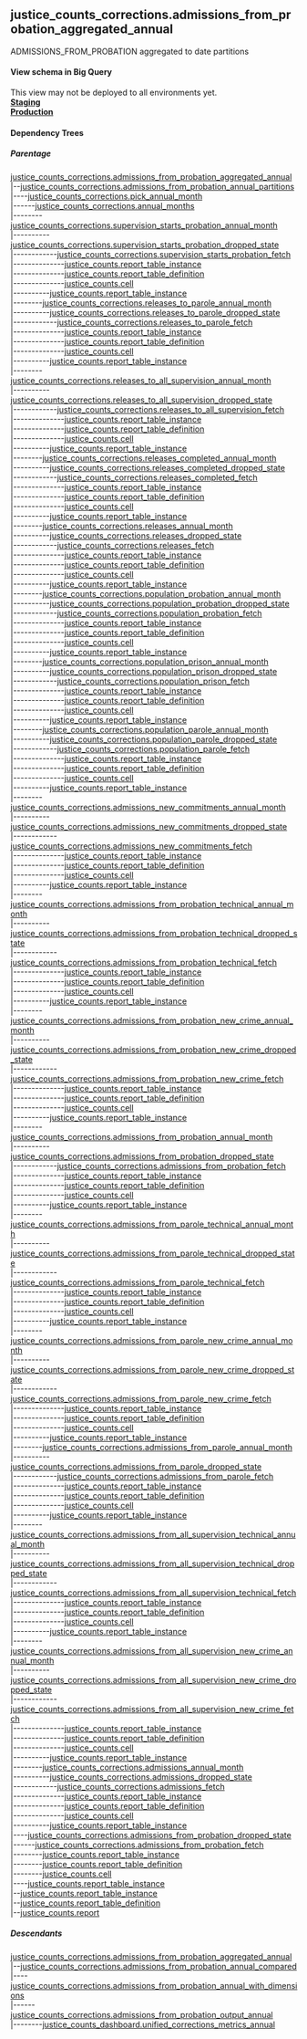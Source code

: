 ## justice_counts_corrections.admissions_from_probation_aggregated_annual
ADMISSIONS_FROM_PROBATION aggregated to date partitions

#### View schema in Big Query
This view may not be deployed to all environments yet.<br/>
[**Staging**](https://console.cloud.google.com/bigquery?pli=1&p=recidiviz-staging&page=table&project=recidiviz-staging&d=justice_counts_corrections&t=admissions_from_probation_aggregated_annual)
<br/>
[**Production**](https://console.cloud.google.com/bigquery?pli=1&p=recidiviz-123&page=table&project=recidiviz-123&d=justice_counts_corrections&t=admissions_from_probation_aggregated_annual)
<br/>

#### Dependency Trees

##### Parentage
[justice_counts_corrections.admissions_from_probation_aggregated_annual](../justice_counts_corrections/admissions_from_probation_aggregated_annual.md) <br/>
|--[justice_counts_corrections.admissions_from_probation_annual_partitions](../justice_counts_corrections/admissions_from_probation_annual_partitions.md) <br/>
|----[justice_counts_corrections.pick_annual_month](../justice_counts_corrections/pick_annual_month.md) <br/>
|------[justice_counts_corrections.annual_months](../justice_counts_corrections/annual_months.md) <br/>
|--------[justice_counts_corrections.supervision_starts_probation_annual_month](../justice_counts_corrections/supervision_starts_probation_annual_month.md) <br/>
|----------[justice_counts_corrections.supervision_starts_probation_dropped_state](../justice_counts_corrections/supervision_starts_probation_dropped_state.md) <br/>
|------------[justice_counts_corrections.supervision_starts_probation_fetch](../justice_counts_corrections/supervision_starts_probation_fetch.md) <br/>
|--------------[justice_counts.report_table_instance](../justice_counts/report_table_instance.md) <br/>
|--------------[justice_counts.report_table_definition](../justice_counts/report_table_definition.md) <br/>
|--------------[justice_counts.cell](../justice_counts/cell.md) <br/>
|----------[justice_counts.report_table_instance](../justice_counts/report_table_instance.md) <br/>
|--------[justice_counts_corrections.releases_to_parole_annual_month](../justice_counts_corrections/releases_to_parole_annual_month.md) <br/>
|----------[justice_counts_corrections.releases_to_parole_dropped_state](../justice_counts_corrections/releases_to_parole_dropped_state.md) <br/>
|------------[justice_counts_corrections.releases_to_parole_fetch](../justice_counts_corrections/releases_to_parole_fetch.md) <br/>
|--------------[justice_counts.report_table_instance](../justice_counts/report_table_instance.md) <br/>
|--------------[justice_counts.report_table_definition](../justice_counts/report_table_definition.md) <br/>
|--------------[justice_counts.cell](../justice_counts/cell.md) <br/>
|----------[justice_counts.report_table_instance](../justice_counts/report_table_instance.md) <br/>
|--------[justice_counts_corrections.releases_to_all_supervision_annual_month](../justice_counts_corrections/releases_to_all_supervision_annual_month.md) <br/>
|----------[justice_counts_corrections.releases_to_all_supervision_dropped_state](../justice_counts_corrections/releases_to_all_supervision_dropped_state.md) <br/>
|------------[justice_counts_corrections.releases_to_all_supervision_fetch](../justice_counts_corrections/releases_to_all_supervision_fetch.md) <br/>
|--------------[justice_counts.report_table_instance](../justice_counts/report_table_instance.md) <br/>
|--------------[justice_counts.report_table_definition](../justice_counts/report_table_definition.md) <br/>
|--------------[justice_counts.cell](../justice_counts/cell.md) <br/>
|----------[justice_counts.report_table_instance](../justice_counts/report_table_instance.md) <br/>
|--------[justice_counts_corrections.releases_completed_annual_month](../justice_counts_corrections/releases_completed_annual_month.md) <br/>
|----------[justice_counts_corrections.releases_completed_dropped_state](../justice_counts_corrections/releases_completed_dropped_state.md) <br/>
|------------[justice_counts_corrections.releases_completed_fetch](../justice_counts_corrections/releases_completed_fetch.md) <br/>
|--------------[justice_counts.report_table_instance](../justice_counts/report_table_instance.md) <br/>
|--------------[justice_counts.report_table_definition](../justice_counts/report_table_definition.md) <br/>
|--------------[justice_counts.cell](../justice_counts/cell.md) <br/>
|----------[justice_counts.report_table_instance](../justice_counts/report_table_instance.md) <br/>
|--------[justice_counts_corrections.releases_annual_month](../justice_counts_corrections/releases_annual_month.md) <br/>
|----------[justice_counts_corrections.releases_dropped_state](../justice_counts_corrections/releases_dropped_state.md) <br/>
|------------[justice_counts_corrections.releases_fetch](../justice_counts_corrections/releases_fetch.md) <br/>
|--------------[justice_counts.report_table_instance](../justice_counts/report_table_instance.md) <br/>
|--------------[justice_counts.report_table_definition](../justice_counts/report_table_definition.md) <br/>
|--------------[justice_counts.cell](../justice_counts/cell.md) <br/>
|----------[justice_counts.report_table_instance](../justice_counts/report_table_instance.md) <br/>
|--------[justice_counts_corrections.population_probation_annual_month](../justice_counts_corrections/population_probation_annual_month.md) <br/>
|----------[justice_counts_corrections.population_probation_dropped_state](../justice_counts_corrections/population_probation_dropped_state.md) <br/>
|------------[justice_counts_corrections.population_probation_fetch](../justice_counts_corrections/population_probation_fetch.md) <br/>
|--------------[justice_counts.report_table_instance](../justice_counts/report_table_instance.md) <br/>
|--------------[justice_counts.report_table_definition](../justice_counts/report_table_definition.md) <br/>
|--------------[justice_counts.cell](../justice_counts/cell.md) <br/>
|----------[justice_counts.report_table_instance](../justice_counts/report_table_instance.md) <br/>
|--------[justice_counts_corrections.population_prison_annual_month](../justice_counts_corrections/population_prison_annual_month.md) <br/>
|----------[justice_counts_corrections.population_prison_dropped_state](../justice_counts_corrections/population_prison_dropped_state.md) <br/>
|------------[justice_counts_corrections.population_prison_fetch](../justice_counts_corrections/population_prison_fetch.md) <br/>
|--------------[justice_counts.report_table_instance](../justice_counts/report_table_instance.md) <br/>
|--------------[justice_counts.report_table_definition](../justice_counts/report_table_definition.md) <br/>
|--------------[justice_counts.cell](../justice_counts/cell.md) <br/>
|----------[justice_counts.report_table_instance](../justice_counts/report_table_instance.md) <br/>
|--------[justice_counts_corrections.population_parole_annual_month](../justice_counts_corrections/population_parole_annual_month.md) <br/>
|----------[justice_counts_corrections.population_parole_dropped_state](../justice_counts_corrections/population_parole_dropped_state.md) <br/>
|------------[justice_counts_corrections.population_parole_fetch](../justice_counts_corrections/population_parole_fetch.md) <br/>
|--------------[justice_counts.report_table_instance](../justice_counts/report_table_instance.md) <br/>
|--------------[justice_counts.report_table_definition](../justice_counts/report_table_definition.md) <br/>
|--------------[justice_counts.cell](../justice_counts/cell.md) <br/>
|----------[justice_counts.report_table_instance](../justice_counts/report_table_instance.md) <br/>
|--------[justice_counts_corrections.admissions_new_commitments_annual_month](../justice_counts_corrections/admissions_new_commitments_annual_month.md) <br/>
|----------[justice_counts_corrections.admissions_new_commitments_dropped_state](../justice_counts_corrections/admissions_new_commitments_dropped_state.md) <br/>
|------------[justice_counts_corrections.admissions_new_commitments_fetch](../justice_counts_corrections/admissions_new_commitments_fetch.md) <br/>
|--------------[justice_counts.report_table_instance](../justice_counts/report_table_instance.md) <br/>
|--------------[justice_counts.report_table_definition](../justice_counts/report_table_definition.md) <br/>
|--------------[justice_counts.cell](../justice_counts/cell.md) <br/>
|----------[justice_counts.report_table_instance](../justice_counts/report_table_instance.md) <br/>
|--------[justice_counts_corrections.admissions_from_probation_technical_annual_month](../justice_counts_corrections/admissions_from_probation_technical_annual_month.md) <br/>
|----------[justice_counts_corrections.admissions_from_probation_technical_dropped_state](../justice_counts_corrections/admissions_from_probation_technical_dropped_state.md) <br/>
|------------[justice_counts_corrections.admissions_from_probation_technical_fetch](../justice_counts_corrections/admissions_from_probation_technical_fetch.md) <br/>
|--------------[justice_counts.report_table_instance](../justice_counts/report_table_instance.md) <br/>
|--------------[justice_counts.report_table_definition](../justice_counts/report_table_definition.md) <br/>
|--------------[justice_counts.cell](../justice_counts/cell.md) <br/>
|----------[justice_counts.report_table_instance](../justice_counts/report_table_instance.md) <br/>
|--------[justice_counts_corrections.admissions_from_probation_new_crime_annual_month](../justice_counts_corrections/admissions_from_probation_new_crime_annual_month.md) <br/>
|----------[justice_counts_corrections.admissions_from_probation_new_crime_dropped_state](../justice_counts_corrections/admissions_from_probation_new_crime_dropped_state.md) <br/>
|------------[justice_counts_corrections.admissions_from_probation_new_crime_fetch](../justice_counts_corrections/admissions_from_probation_new_crime_fetch.md) <br/>
|--------------[justice_counts.report_table_instance](../justice_counts/report_table_instance.md) <br/>
|--------------[justice_counts.report_table_definition](../justice_counts/report_table_definition.md) <br/>
|--------------[justice_counts.cell](../justice_counts/cell.md) <br/>
|----------[justice_counts.report_table_instance](../justice_counts/report_table_instance.md) <br/>
|--------[justice_counts_corrections.admissions_from_probation_annual_month](../justice_counts_corrections/admissions_from_probation_annual_month.md) <br/>
|----------[justice_counts_corrections.admissions_from_probation_dropped_state](../justice_counts_corrections/admissions_from_probation_dropped_state.md) <br/>
|------------[justice_counts_corrections.admissions_from_probation_fetch](../justice_counts_corrections/admissions_from_probation_fetch.md) <br/>
|--------------[justice_counts.report_table_instance](../justice_counts/report_table_instance.md) <br/>
|--------------[justice_counts.report_table_definition](../justice_counts/report_table_definition.md) <br/>
|--------------[justice_counts.cell](../justice_counts/cell.md) <br/>
|----------[justice_counts.report_table_instance](../justice_counts/report_table_instance.md) <br/>
|--------[justice_counts_corrections.admissions_from_parole_technical_annual_month](../justice_counts_corrections/admissions_from_parole_technical_annual_month.md) <br/>
|----------[justice_counts_corrections.admissions_from_parole_technical_dropped_state](../justice_counts_corrections/admissions_from_parole_technical_dropped_state.md) <br/>
|------------[justice_counts_corrections.admissions_from_parole_technical_fetch](../justice_counts_corrections/admissions_from_parole_technical_fetch.md) <br/>
|--------------[justice_counts.report_table_instance](../justice_counts/report_table_instance.md) <br/>
|--------------[justice_counts.report_table_definition](../justice_counts/report_table_definition.md) <br/>
|--------------[justice_counts.cell](../justice_counts/cell.md) <br/>
|----------[justice_counts.report_table_instance](../justice_counts/report_table_instance.md) <br/>
|--------[justice_counts_corrections.admissions_from_parole_new_crime_annual_month](../justice_counts_corrections/admissions_from_parole_new_crime_annual_month.md) <br/>
|----------[justice_counts_corrections.admissions_from_parole_new_crime_dropped_state](../justice_counts_corrections/admissions_from_parole_new_crime_dropped_state.md) <br/>
|------------[justice_counts_corrections.admissions_from_parole_new_crime_fetch](../justice_counts_corrections/admissions_from_parole_new_crime_fetch.md) <br/>
|--------------[justice_counts.report_table_instance](../justice_counts/report_table_instance.md) <br/>
|--------------[justice_counts.report_table_definition](../justice_counts/report_table_definition.md) <br/>
|--------------[justice_counts.cell](../justice_counts/cell.md) <br/>
|----------[justice_counts.report_table_instance](../justice_counts/report_table_instance.md) <br/>
|--------[justice_counts_corrections.admissions_from_parole_annual_month](../justice_counts_corrections/admissions_from_parole_annual_month.md) <br/>
|----------[justice_counts_corrections.admissions_from_parole_dropped_state](../justice_counts_corrections/admissions_from_parole_dropped_state.md) <br/>
|------------[justice_counts_corrections.admissions_from_parole_fetch](../justice_counts_corrections/admissions_from_parole_fetch.md) <br/>
|--------------[justice_counts.report_table_instance](../justice_counts/report_table_instance.md) <br/>
|--------------[justice_counts.report_table_definition](../justice_counts/report_table_definition.md) <br/>
|--------------[justice_counts.cell](../justice_counts/cell.md) <br/>
|----------[justice_counts.report_table_instance](../justice_counts/report_table_instance.md) <br/>
|--------[justice_counts_corrections.admissions_from_all_supervision_technical_annual_month](../justice_counts_corrections/admissions_from_all_supervision_technical_annual_month.md) <br/>
|----------[justice_counts_corrections.admissions_from_all_supervision_technical_dropped_state](../justice_counts_corrections/admissions_from_all_supervision_technical_dropped_state.md) <br/>
|------------[justice_counts_corrections.admissions_from_all_supervision_technical_fetch](../justice_counts_corrections/admissions_from_all_supervision_technical_fetch.md) <br/>
|--------------[justice_counts.report_table_instance](../justice_counts/report_table_instance.md) <br/>
|--------------[justice_counts.report_table_definition](../justice_counts/report_table_definition.md) <br/>
|--------------[justice_counts.cell](../justice_counts/cell.md) <br/>
|----------[justice_counts.report_table_instance](../justice_counts/report_table_instance.md) <br/>
|--------[justice_counts_corrections.admissions_from_all_supervision_new_crime_annual_month](../justice_counts_corrections/admissions_from_all_supervision_new_crime_annual_month.md) <br/>
|----------[justice_counts_corrections.admissions_from_all_supervision_new_crime_dropped_state](../justice_counts_corrections/admissions_from_all_supervision_new_crime_dropped_state.md) <br/>
|------------[justice_counts_corrections.admissions_from_all_supervision_new_crime_fetch](../justice_counts_corrections/admissions_from_all_supervision_new_crime_fetch.md) <br/>
|--------------[justice_counts.report_table_instance](../justice_counts/report_table_instance.md) <br/>
|--------------[justice_counts.report_table_definition](../justice_counts/report_table_definition.md) <br/>
|--------------[justice_counts.cell](../justice_counts/cell.md) <br/>
|----------[justice_counts.report_table_instance](../justice_counts/report_table_instance.md) <br/>
|--------[justice_counts_corrections.admissions_annual_month](../justice_counts_corrections/admissions_annual_month.md) <br/>
|----------[justice_counts_corrections.admissions_dropped_state](../justice_counts_corrections/admissions_dropped_state.md) <br/>
|------------[justice_counts_corrections.admissions_fetch](../justice_counts_corrections/admissions_fetch.md) <br/>
|--------------[justice_counts.report_table_instance](../justice_counts/report_table_instance.md) <br/>
|--------------[justice_counts.report_table_definition](../justice_counts/report_table_definition.md) <br/>
|--------------[justice_counts.cell](../justice_counts/cell.md) <br/>
|----------[justice_counts.report_table_instance](../justice_counts/report_table_instance.md) <br/>
|----[justice_counts_corrections.admissions_from_probation_dropped_state](../justice_counts_corrections/admissions_from_probation_dropped_state.md) <br/>
|------[justice_counts_corrections.admissions_from_probation_fetch](../justice_counts_corrections/admissions_from_probation_fetch.md) <br/>
|--------[justice_counts.report_table_instance](../justice_counts/report_table_instance.md) <br/>
|--------[justice_counts.report_table_definition](../justice_counts/report_table_definition.md) <br/>
|--------[justice_counts.cell](../justice_counts/cell.md) <br/>
|----[justice_counts.report_table_instance](../justice_counts/report_table_instance.md) <br/>
|--[justice_counts.report_table_instance](../justice_counts/report_table_instance.md) <br/>
|--[justice_counts.report_table_definition](../justice_counts/report_table_definition.md) <br/>
|--[justice_counts.report](../justice_counts/report.md) <br/>


##### Descendants
[justice_counts_corrections.admissions_from_probation_aggregated_annual](../justice_counts_corrections/admissions_from_probation_aggregated_annual.md) <br/>
|--[justice_counts_corrections.admissions_from_probation_annual_compared](../justice_counts_corrections/admissions_from_probation_annual_compared.md) <br/>
|----[justice_counts_corrections.admissions_from_probation_annual_with_dimensions](../justice_counts_corrections/admissions_from_probation_annual_with_dimensions.md) <br/>
|------[justice_counts_corrections.admissions_from_probation_output_annual](../justice_counts_corrections/admissions_from_probation_output_annual.md) <br/>
|--------[justice_counts_dashboard.unified_corrections_metrics_annual](../justice_counts_dashboard/unified_corrections_metrics_annual.md) <br/>

